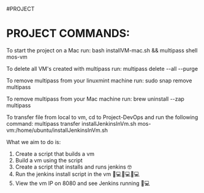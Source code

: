 
#PROJECT

# PROJECT COMMANDS:

To start the project on a Mac run:
bash installVM-mac.sh && multipass shell mos-vm

To delete all VM's created with multipass run:
multipass delete --all --purge

To remove multipass from your linuxmint machine run:
sudo snap remove multipass

To remove multipass from your Mac machine run:
brew uninstall --zap multipass

To transfer file from local to vm, cd to Project-DevOps and run the following command:
multipass transfer installJenkinsInVm.sh mos-vm:/home/ubuntu/installJenkinsInVm.sh


What we aim to do is:
1. Create a script that builds a vm 
2. Build a vm using the script 
3. Create a script that installs and runs jenkins 🤓
4. Run the jenkins install script in the vm 👨💻👩💻🧑💻
5. View the vm IP on 8080 and see Jenkins running 🎉💻 
